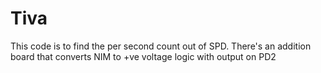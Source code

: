 # Tiva
This code is to find the per second count out of SPD. There's an addition board that converts NIM to +ve voltage logic with output on PD2
